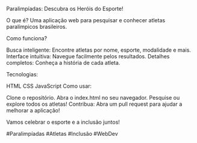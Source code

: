 Paralimpíadas: Descubra os Heróis do Esporte!

O que é?
Uma aplicação web para pesquisar e conhecer atletas paralímpicos brasileiros.

Como funciona?

Busca inteligente: Encontre atletas por nome, esporte, modalidade e mais.
Interface intuitiva: Navegue facilmente pelos resultados.
Detalhes completos: Conheça a história de cada atleta.

Tecnologias:

HTML
CSS
JavaScript
Como usar:

Clone o repositório.
Abra o index.html no seu navegador.
Pesquise ou explore todos os atletas!
Contribua:
Abra um pull request para ajudar a melhorar a aplicação!

Vamos celebrar o esporte e a inclusão juntos!

#Paralimpíadas #Atletas #Inclusão #WebDev
